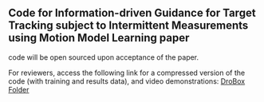 ## Code for Information-driven Guidance for Target Tracking subject to Intermittent Measurements using Motion Model Learning paper
code will be open sourced upon acceptance of the paper. 

For reviewers, access the following link for a compressed version of the code (with training and results data), and video demonstrations: [DroBox Folder](https://www.dropbox.com/scl/fo/h8hi5sak3la26xwojk7ld/AKBnLkGyGFkDKevgYxv1NpQ?rlkey=8q4qvctk0p0yng4dzn3y7l6gj&st=s37wt7cy&dl=0)
